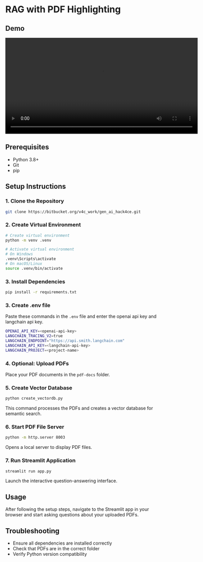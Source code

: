# RAG with PDF Highlighting

## Demo

<video width="600" controls autoplay>
    <source src="demo-v1.mp4" type="video/mp4">
    Your browser does not support the video tag.
</video>

## Prerequisites
- Python 3.8+
- Git
- pip

## Setup Instructions

### 1. Clone the Repository
```bash
git clone https://bitbucket.org/v4c_work/gen_ai_hack4ce.git
```

### 2. Create Virtual Environment
```bash
# Create virtual environment
python -m venv .venv

# Activate virtual environment
# On Windows
.venv\Scripts\activate
# On macOS/Linux
source .venv/bin/activate
```

### 3. Install Dependencies
```bash
pip install -r requirements.txt
```

### 3. Create .env file
Paste these commands in the `.env` file and enter the openai api key and langchain api key.
```bash
OPENAI_API_KEY=<openai-api-key>
LANGCHAIN_TRACING_V2=true
LANGCHAIN_ENDPOINT="https://api.smith.langchain.com"
LANGCHAIN_API_KEY=<langchain-api-key>
LANGCHAIN_PROJECT=<project-name>
```

### 4. Optional: Upload PDFs
Place your PDF documents in the `pdf-docs` folder.

### 5. Create Vector Database
```bash
python create_vectordb.py
```
This command processes the PDFs and creates a vector database for semantic search.

### 6. Start PDF File Server
```bash
python -m http.server 8003
```
Opens a local server to display PDF files.

### 7. Run Streamlit Application
```bash
streamlit run app.py
```
Launch the interactive question-answering interface.

## Usage
After following the setup steps, navigate to the Streamlit app in your browser and start asking questions about your uploaded PDFs.

## Troubleshooting
- Ensure all dependencies are installed correctly
- Check that PDFs are in the correct folder
- Verify Python version compatibility